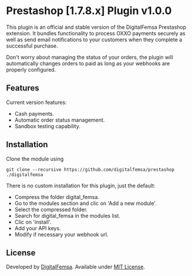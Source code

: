 Prestashop [1.7.8.x] Plugin v1.0.0
=======================
This plugin is an official and stable version of the DigitalFemsa Prestashop extension. It bundles functionality to process OXXO payments securely as well as send email notifications to your customers when they complete a successful purchase.

Don't worry about managing the status of your orders, the plugin will automatically changes orders to paid as long as your webhooks are properly configured.

Features
--------
Current version features:

*   Cash payments.
*   Automatic order status management.
*   Sandbox testing capability.

Installation
-----------

  Clone the module using 

```
git clone --recursive https://github.com/digitalfemsa/prestashop ./digitalfemsa
```

There is no custom installation for this plugin, just the default:

*   Compress the folder digital_femsa.
*   Go to the modules section and clic on 'Add a new module'.
*   Select the compressed folder.
*   Search for digital_femsa in the modules list.
*   Clic on 'install'.
*   Add your API keys.
*   Modify if necessary your webhook url.

License
-------
Developed by [DigitalFemsa](https://www.digitalfemsa.io). Available under [MIT License](LICENSE).
